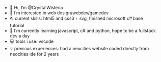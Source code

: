 - 👋 Hi, I’m @CrystalWisteria 
- 👀 I’m interested in web design/webdev/gamedev
- ⛏ current skills: html5 and css3 + svg, finished microsoft c# base tutorial
- 🌱 I’m currently learning javascript, c# and python, hope to be a fullstack dev a day
- 💻 tools i use: vscode
- 💡 previous experiences: had a neocities website coded directly from neocities ide for 2 years

<!---
scarlet-iridescence/scarlet-iridescence is a ✨ special ✨ repository because its `README.md` (this file) appears on your GitHub profile.
You can click the Preview link to take a look at your changes.
--->
